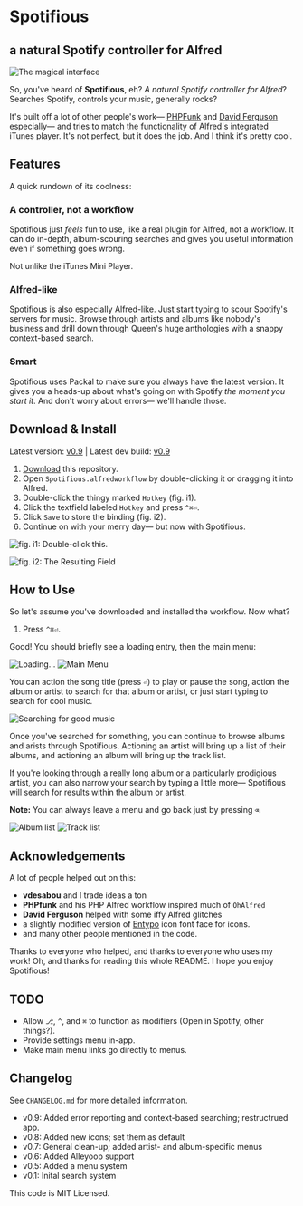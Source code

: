 # Spotifious #
## a natural Spotify controller for Alfred ##

![The magical interface](https://dl.dropboxusercontent.com/u/3770885/Spotifious%20Stuff/hero%20shot.png)

So, you've heard of **Spotifious**, eh? *A natural Spotify controller for
Alfred*? Searches Spotify, controls your music, generally rocks?

It's built off a lot of other people's work—
[PHPFunk](https://github.com/phpfunk/alfred-spotify-controls) and
[David Ferguson](http://jdfwarrior.tumblr.com/) especially— and tries to match
the functionality of Alfred's integrated iTunes player. It's not perfect, but it does the job. And I think it's pretty cool.

## Features ##

A quick rundown of its coolness:

### A controller, not a workflow ###

Spotifious just *feels* fun to use, like a real plugin for Alfred, not a workflow. It
can do in-depth, album-scouring searches and gives you useful information even if something goes wrong.

Not unlike the iTunes Mini Player.

### Alfred-like ###

Spotifious is also especially Alfred-like. Just start typing to scour Spotify's servers for music. Browse through artists and albums like nobody's business  and drill down through Queen's huge anthologies with a snappy context-based search.

### Smart ###

Spotifious uses Packal to make sure you always have the latest version. It gives you a heads-up about what's going on with Spotify *the moment you
start it*. And don't worry about errors— we'll handle those.

## Download & Install ##

Latest version: [v0.9](https://github.com/citelao/Spotify-for-Alfred/archive/master.zip) | Latest dev build: [v0.9](https://github.com/citelao/Spotify-for-Alfred/archive/dev.zip)

1. [Download](https://github.com/citelao/Spotify-for-Alfred/archive/master.zip)
this repository.
2. Open `Spotifious.alfredworkflow` by double-clicking it or dragging it into
Alfred.
3. Double-click the thingy marked `Hotkey` (fig. i1).
4. Click the textfield labeled `Hotkey` and press `^⌘⏎`.
5. Click `Save` to store the binding (fig. i2).
6. Continue on with your merry day— but now with Spotifious.

![fig. i1: Double-click this.](https://dl.dropboxusercontent.com/u/3770885/Spotifious%20Stuff/fig%20i1%20hotkey.png)

![fig. i2: The Resulting Field](https://dl.dropboxusercontent.com/u/3770885/Spotifious%20Stuff/fig%20i2%20hotkey.png)

## How to Use ##

So let's assume you've downloaded and installed the workflow. Now what?

1. Press `^⌘⏎`.

Good! You should briefly see a loading entry, then the main menu:

![Loading...](https://dl.dropboxusercontent.com/u/3770885/Spotifious%20Stuff/loading.png)
![Main Menu](https://dl.dropboxusercontent.com/u/3770885/Spotifious%20Stuff/main%20menu.png)

You can action the song title (press `⏎`) to play or pause the song, action 
the album or artist to search for that album or artist, or just start typing to 
search for cool music.

![Searching for good music](https://dl.dropboxusercontent.com/u/3770885/Spotifious%20Stuff/searching.png)

Once you've searched for something, you can continue to browse albums and arists through Spotifious. Actioning an artist will bring up a list of their albums, and actioning an album will bring up the track list.

If you're looking through a really long album or a particularly prodigious artist, you can also narrow your search by typing a little more— Spotifious will search for results within the album or artist.

**Note:** You can always leave a menu and go back just by pressing `⌫`.

![Album list](https://dl.dropboxusercontent.com/u/3770885/Spotifious%20Stuff/artist%20menu.png)
![Track list](https://dl.dropboxusercontent.com/u/3770885/Spotifious%20Stuff/album%20menu.png)

## Acknowledgements ##

A lot of people helped out on this:

- **vdesabou** and I trade ideas a ton
- **PHPfunk** and his PHP Alfred workflow inspired much of `OhAlfred`
- **David Ferguson** helped with some iffy Alfred glitches
- a slightly modified version of [Entypo](http://www.entypo.com/) icon font face for icons.
- and many other people mentioned in the code.

Thanks to everyone who helped, and thanks to everyone who uses my work!
Oh, and thanks for reading this whole README. I hope you enjoy Spotifious!

## TODO ##

- Allow `⎇`, `^`, and `⌘` to function as modifiers (Open in Spotify, other things?).
- Provide settings menu in-app.
- Make main menu links go directly to menus.

## Changelog ##

See `CHANGELOG.md` for more detailed information.

- v0.9: Added error reporting and context-based searching; restructrued app.
- v0.8: Added new icons; set them as default
- v0.7: General clean-up; added artist- and album-specific menus
- v0.6: Added Alleyoop support
- v0.5: Added a menu system
- v0.1: Inital search system

This code is MIT Licensed.